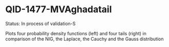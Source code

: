 # QID-1477-MVAghadatail
Status: In process of validation-S

Plots four probability density functions (left) and four tails (right) in comparison of the NIG, the Laplace, the Cauchy and the Gauss distribution
